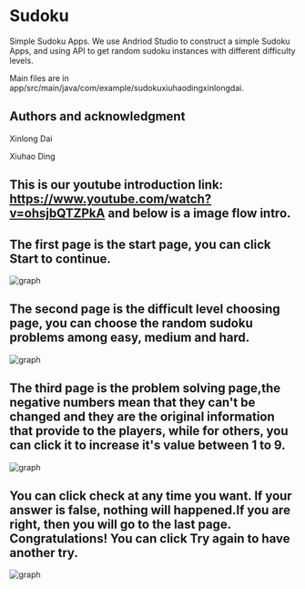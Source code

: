 # Sudoku
Simple Sudoku Apps.
We use Andriod Studio to construct a simple Sudoku Apps, and using API to get random sudoku instances with different difficulty levels.

Main files are in app/src/main/java/com/example/sudokuxiuhaodingxinlongdai.

## Authors and acknowledgment
Xinlong Dai

Xiuhao Ding

## This is our youtube introduction link: https://www.youtube.com/watch?v=ohsjbQTZPkA and below is a image flow intro.

## The first page is the start page, you can click Start to continue.
![graph](./Start.png)

## The second page is the difficult level choosing page, you can choose the random sudoku problems among easy, medium and hard.
![graph](./Difficulty.png)

## The third page is the problem solving page,the negative numbers mean that they can't be changed and they are the original information that provide to the players, while for others, you can click it to increase it's value between 1 to 9.
![graph](./Problems.png)

## You can click check at any time you want. If your answer is false, nothing will happened.If you are right, then you will go to the last page. Congratulations! You can click Try again to have another try. 
![graph](./End.png)


